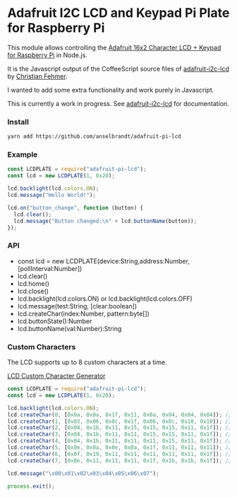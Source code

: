 # Adafruit I2C LCD and Keypad Pi Plate for Raspberry Pi

This module allows controlling the [Adafruit 16x2 Character LCD + Keypad for Raspberry Pi](https://learn.adafruit.com/adafruit-16x2-character-lcd-plus-keypad-for-raspberry-pi) in Node.js.

It is the Javascript output of the CoffeeScript source files of [adafruit-i2c-lcd](https://github.com/fehmer/adafruit-i2c-lcd) by [Christian Fehmer](https://github.com/fehmer).

I wanted to add some extra functionality and work purely in Javascript.

This is currently a work in progress. See [adafruit-i2c-lcd](https://github.com/fehmer/adafruit-i2c-lcd) for documentation.

### Install

```bash
yarn add https://github.com/anselbrandt/adafruit-pi-lcd
```

### Example

```javascript
const LCDPLATE = require("adafruit-pi-lcd");
const lcd = new LCDPLATE(1, 0x20);

lcd.backlight(lcd.colors.ON);
lcd.message("Hello World!");

lcd.on("button_change", function (button) {
  lcd.clear();
  lcd.message("Button changed:\n" + lcd.buttonName(button));
});
```

### API

- const lcd = new LCDPLATE(device:String,address:Number,[pollInterval:Number])
- lcd.clear()
- lcd.home()
- lcd.close()
- lcd.backlight(lcd.colors.ON) or lcd.backlight(lcd.colors.OFF)
- lcd.message(test:String, [clear:boolean])
- lcd.createChar(index:Number, pattern:byte[])
- lcd.buttonState():Number
- lcd.buttonName(val:Number):String

### Custom Characters

The LCD supports up to 8 custom characters at a time.

[LCD Custom Character Generator](https://maxpromer.github.io/LCD-Character-Creator/)

```javascript
const LCDPLATE = require("adafruit-pi-lcd");
const lcd = new LCDPLATE(1, 0x20);

lcd.backlight(lcd.colors.ON);
lcd.createChar(0, [0x0a, 0x0a, 0x1f, 0x11, 0x0a, 0x04, 0x04, 0x04]); // power plug
lcd.createChar(1, [0x03, 0x06, 0x0c, 0x1f, 0x06, 0x0c, 0x18, 0x10]); // lightning
lcd.createChar(2, [0x04, 0x1b, 0x11, 0x15, 0x15, 0x15, 0x11, 0x1f]); // full batt
lcd.createChar(3, [0x04, 0x1b, 0x11, 0x11, 0x15, 0x15, 0x11, 0x1f]); // 2/3 batt
lcd.createChar(4, [0x04, 0x1b, 0x11, 0x11, 0x11, 0x15, 0x11, 0x1f]); // 1/3 batt
lcd.createChar(5, [0x0e, 0x0a, 0x0e, 0x0a, 0x1f, 0x11, 0x11, 0x11]); // usb plug
lcd.createChar(6, [0x0f, 0x19, 0x11, 0x11, 0x11, 0x11, 0x11, 0x1f]); // sd card
lcd.createChar(7, [0x0e, 0x11, 0x11, 0x11, 0x1f, 0x1b, 0x1b, 0x1f]); // lock

lcd.message("\x00\x01\x02\x03\x04\x05\x06\x07");

process.exit();
```
